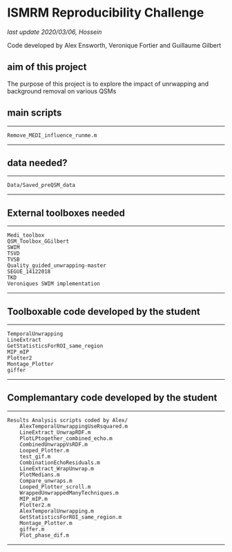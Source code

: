 # ISMRM Reproducibility Challenge

*last update 2020/03/06, Hossein*

Code developed by Alex Ensworth, Veronique Fortier and Guillaume Gilbert

## aim of this project

The purpose of this project is to explore the impact of unrwapping and background removal on various QSMs

## main scripts

---
    Remove_MEDI_influence_runme.m
---

## data needed?

---
    Data/Saved_preQSM_data
---

## External toolboxes needed

---
    Medi_toolbox
    QSM_Toolbox_GGilbert
    SWIM
    TSVD
    TVSB
    Quality_guided_unwrapping-master
    SEGUE_14122018
    TKD
    Veroniques SWIM implementation
---

## Toolboxable code developed by the student

---
    TemporalUnwrapping
    LineExtract
    GetStatisticsForROI_same_region
    MIP_mIP
    Plotter2
    Montage_Plotter
    giffer
---

## Complemantary code developed by the student

---
    Results Analysis scripts coded by Alex/
        AlexTemporalUnwrappingUseRsquared.m  
        LineExtract_UnwrapRDF.m            
        PlotLPtogether_combined_echo.m
        CombinedUnwrappVsRDF.m               
        Looped_Plotter.m                   
        test_gif.m
        CombinationEchoResiduals.m           
        LineExtract_WrapUnwrap.m           
        PlotMedians.m
        Compare_unwraps.m                    
        Looped_Plotter_scroll.m            
        WrappedUnwrappedManyTechniques.m
        MIP_mIP.m
        Plotter2.m
        AlexTemporalUnwrapping.m             
        GetStatisticsForROI_same_region.m  
        Montage_Plotter.m      
        giffer.m                           
        Plot_phase_dif.m
---


